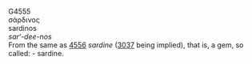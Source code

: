 <body>
  <p>G4555<br>  σάρδινος  <br> sardinos  <br><i>sar‘-dee-nos </i><br>From the same as <a href="g4556.htm">4556</a>  <i>sardine</i> (<a href="g3037.htm">3037</a> being implied), that is, a gem, so called: - sardine.<br></p>
 </body>